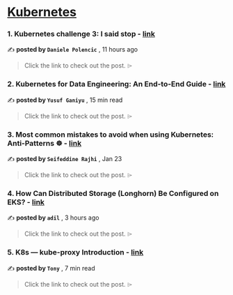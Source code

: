 
<h1><a href=https://medium.com/tag/kubernetes/recommended target="_blank" rel="noopener noreferrer">Kubernetes</a></h1>
<h3>1. Kubernetes challenge 3: I said stop - <a href=https://medium.com/@danielepolencic/kubernetes-challenge-3-i-said-stop-3323e74002ca?source=tag_recommended_feed---------0-84----------kubernetes----------5cbc9a80_8add_4f6d_ab71_16d45a527546------- target="_blank" rel="noopener noreferrer">link</a></h3>

✍️ **posted by `Daniele Polencic`** <date> , 11 hours ago</date>

<blockquote>Click the link to check out the post. ⌲</blockquote>

<h3>2. Kubernetes for Data Engineering: An End-to-End Guide - <a href=https://medium.com/stackademic/kubernetes-for-data-engineering-an-end-to-end-guide-26c741a8c013?source=tag_recommended_feed---------1-107----------kubernetes----------5cbc9a80_8add_4f6d_ab71_16d45a527546------- target="_blank" rel="noopener noreferrer">link</a></h3>

✍️ **posted by `Yusuf Ganiyu`** <date> , 15 min read</date>

<blockquote>Click the link to check out the post. ⌲</blockquote>

<h3>3. Most common mistakes to avoid when using Kubernetes: Anti-Patterns ☸️ - <a href=https://medium.com/@seifeddinerajhi/most-common-mistakes-to-avoid-when-using-kubernetes-anti-patterns-️-f4d37586528d?source=tag_recommended_feed---------2-85----------kubernetes----------5cbc9a80_8add_4f6d_ab71_16d45a527546------- target="_blank" rel="noopener noreferrer">link</a></h3>

✍️ **posted by `Seifeddine Rajhi`** <date> , Jan 23</date>

<blockquote>Click the link to check out the post. ⌲</blockquote>

<h3>4. How Can Distributed Storage (Longhorn) Be Configured on EKS? - <a href=https://medium.com/@adil/how-can-distributed-storage-longhorn-be-configured-on-eks-7ee707b19b6c?source=tag_recommended_feed---------3-84----------kubernetes----------5cbc9a80_8add_4f6d_ab71_16d45a527546------- target="_blank" rel="noopener noreferrer">link</a></h3>

✍️ **posted by `adil`** <date> , 3 hours ago</date>

<blockquote>Click the link to check out the post. ⌲</blockquote>

<h3>5. K8s — kube-proxy Introduction - <a href=https://medium.com/@tonylixu/k8s-kube-proxy-introduction-c847915efe57?source=tag_recommended_feed---------4-107----------kubernetes----------5cbc9a80_8add_4f6d_ab71_16d45a527546------- target="_blank" rel="noopener noreferrer">link</a></h3>

✍️ **posted by `Tony`** <date> , 7 min read</date>

<blockquote>Click the link to check out the post. ⌲</blockquote>

